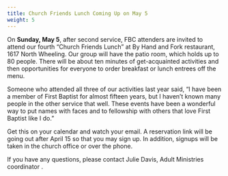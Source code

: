 ```yaml
---
title: Church Friends Lunch Coming Up on May 5
weight: 5
---
```


On **Sunday, May 5**, after second service, FBC attenders are invited to attend our fourth “Church Friends Lunch” at By Hand and Fork restaurant, 1617 North Wheeling. Our group will have the patio room, which holds up to 80 people. There will be about ten minutes of get-acquainted activities and then opportunities for everyone to order breakfast or lunch entrees off the menu.
 
Someone who attended all three of our activities last year said, “I have been a member of First Baptist for almost fifteen years, but I haven’t known many people in the other service that well. These events have been a wonderful way to put names with faces and to fellowship with others that love First Baptist like I do.”
 
Get this on your calendar and watch your email. A reservation link will be going out after April 15 so that you may sign up. In addition, signups will be taken in the church office or over the phone.
 
If you have any questions, please contact Julie Davis, Adult Ministries coordinator .
